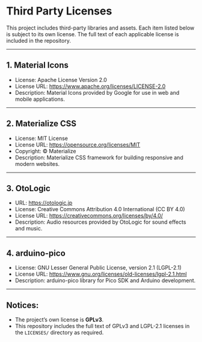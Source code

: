 # Third Party Licenses

This project includes third-party libraries and assets. Each item listed below is subject to its own license. The full text of each applicable license is included in the repository.

---

## 1. Material Icons
- License: Apache License Version 2.0
- License URL: https://www.apache.org/licenses/LICENSE-2.0
- Description: Material Icons provided by Google for use in web and mobile applications.

---

## 2. Materialize CSS
- License: MIT License
- License URL: https://opensource.org/licenses/MIT
- Copyright: © Materialize
- Description: Materialize CSS framework for building responsive and modern websites.

---

## 3. OtoLogic
- URL: https://otologic.jp
- License: Creative Commons Attribution 4.0 International (CC BY 4.0)
- License URL: https://creativecommons.org/licenses/by/4.0/
- Description: Audio resources provided by OtoLogic for sound effects and music.

---

## 4. arduino-pico
- License: GNU Lesser General Public License, version 2.1 (LGPL-2.1)
- License URL: https://www.gnu.org/licenses/old-licenses/lgpl-2.1.html
- Description: arduino-pico library for Pico SDK and Arduino development.

---

## Notices:
- The project’s own license is **GPLv3**.
- This repository includes the full text of GPLv3 and LGPL-2.1 licenses in the `LICENSES/` directory as required.
